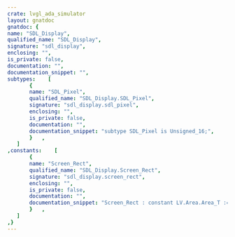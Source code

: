 ```yaml
---
crate: lvgl_ada_simulator
layout: gnatdoc
gnatdoc: {
name: "SDL_Display",
qualified_name: "SDL_Display",
signature: "sdl_display",
enclosing: "",
is_private: false,
documentation: "",
documentation_snippet: "",
subtypes:    [
       {
       name: "SDL_Pixel",
       qualified_name: "SDL_Display.SDL_Pixel",
       signature: "sdl_display.sdl_pixel",
       enclosing: "",
       is_private: false,
       documentation: "",
       documentation_snippet: "subtype SDL_Pixel is Unsigned_16;",
       }   ,
   ]
,constants:    [
       {
       name: "Screen_Rect",
       qualified_name: "SDL_Display.Screen_Rect",
       signature: "sdl_display.screen_rect",
       enclosing: "",
       is_private: false,
       documentation: "",
       documentation_snippet: "Screen_Rect : constant LV.Area.Area_T := (0, 0, Width - 1, Height - 1);",
       }   ,
   ]
,}
---
```

